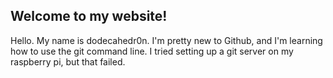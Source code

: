 ## Welcome to my website!
Hello. My name is dodecahedr0n. I'm pretty new to Github, and I'm learning how to use the git command line. I tried setting up a git server on my raspberry pi, but that failed.
